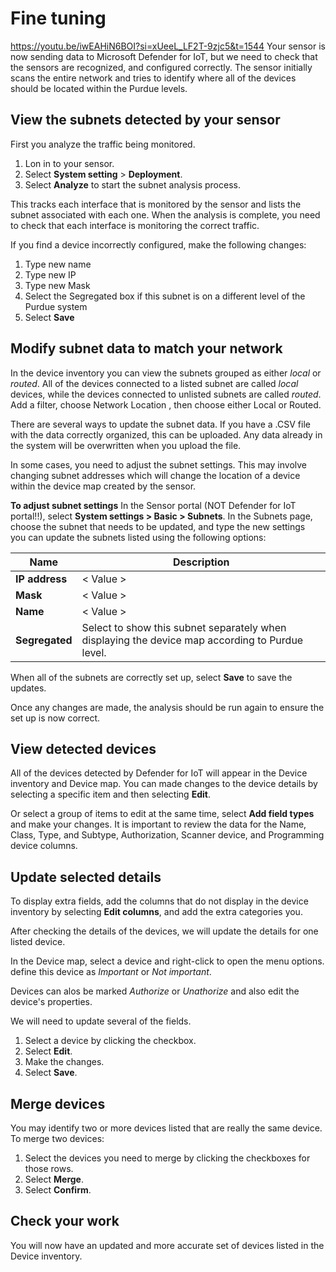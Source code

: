 # Fine tuning

<https://youtu.be/iwEAHiN6BOI?si=xUeeL_LF2T-9zjc5&t=1544>
Your sensor is now sending data to Microsoft Defender for IoT, but we need to check that the sensors are recognized, and configured correctly. The sensor initially scans the entire network and tries to identify where all of the devices should be located within the Purdue levels.

## View the subnets detected by your sensor

First you analyze the traffic being monitored.

1. Lon in to your sensor.
1. Select **System setting** > **Deployment**.
1. Select **Analyze** to start the subnet analysis process.

This tracks each interface that is monitored by the sensor and lists the subnet associated with each one. When the analysis is complete, you need to check that each interface is monitoring the correct traffic.
<!-- example of changing interfaces and sensor location -need to get proper feedback for how this is done, below is a placeholder-->
If you find a device incorrectly configured, make the following changes:

1. Type new name
1. Type new IP
1. Type new Mask
1. Select the Segregated box if this subnet is on a different level of the Purdue system
1. Select **Save**

## Modify subnet data to match your network

In the device inventory you can view the subnets grouped as either *local* or *routed*. All of the devices connected to a listed subnet are called *local* devices, while the devices connected to unlisted subnets are called *routed*. <!-- is this really important, and how do we find this int he filters?-->Add a filter, choose Network Location , then choose either Local or Routed.

<!--updating the subnets listed, where do they find this data? they should have it from the original network map!?-->

There are several ways to update the subnet data. If you have a .CSV file with the data correctly organized, this can be uploaded. Any data already in the system will be overwritten when you upload the file.
<!-- FOr the learn module I think we should not give an example of changing a csv file, it will be too complicated. We should just give one example of changing the settings manually below. -->

In some cases, you need to adjust the subnet settings. This may involve changing subnet addresses which will change the location of a device within the device map created by the sensor.

<!-- how to navigate to the section?-->
**To adjust subnet settings**
In the Sensor portal (NOT Defender for IoT portal!!), select **System settings > Basic > Subnets**.
In the Subnets page, choose the subnet that needs to be updated, and type the new settings  
you can update the subnets listed using the following options:
<!-- I have removed the extra options that are not relevant for changing data, but for other actions etc. ANy other Options to remove?
|**Import subnets**     | Import a .CSV file of subnet definitions. The subnet information is updated with the information that you imported. If you import an empty field, you lose the data in that field.       |
|**Export subnets**     |  Export the currently listed subnets to a .CSV file.       |
|**Clear all**     |  Clear all currently defined subnets.      |
|**Resolve all Internet traffic as internal/private**     | Select to consider all public IP addresses as private, local addresses. If selected, public IP addresses are treated as local addresses, and alerts aren't sent about unauthorized internet activity.  <br><br>This option reduces notifications and alerts received about external addresses.      |
|**Auto subnet learning**     |  Selected by default. Clear this option to prevent the sensor from detecting your subnets automatically. |
| **Remove subnet** | Select to remove any subnets that aren't related to your IoT/OT network scope.|
-->
|Name  |Description  |
|---------|---------|
| **IP address** | < Value > |
| **Mask**| < Value > |
| **Name**| < Value >|
|**Segregated**     |   Select to show this subnet separately when displaying the device map according to Purdue level.  |

<!-- do we want to show changing a device?? or is that beyond the scope? must talk about this, but how much details??? change one ip setting? -->
When all of the subnets are correctly set up, select **Save** to save the updates.<!-- do we need to do anything to return to the deployment page? or are we on it already?-->

Once any changes are made, the analysis should be run again to ensure the set up is now correct.  <!-- is this the way to describe this. Or should be: Once all changes are made, select **Analyze** and review the results again. -->

## View detected devices

<!-- carry on watching this <https://youtu.be/FbLhJZN1LdQ?si=xMBscEGQxGspzMSR&t=4635> -->

All of the devices detected by Defender for IoT will appear in the Device inventory and Device map. You can made changes to the device details by selecting a specific item and then selecting **Edit**.

Or select a group of items to edit at the same time, select **Add field types** and make your changes. It is important to review the data for the Name, Class, Type, and Subtype, Authorization, Scanner device, and Programming device columns.<!-- what does this refer to? the names of the settings do not match and the multiple choice option doesnt exist either?-->

## Update selected details
<!-- go over this, how to give examples of this??-->
To display extra fields, add the columns that do not display in the device inventory by selecting **Edit columns**, and add the extra categories you.

After checking the details of the devices, we will update the details for one listed device. <!-- how to choose a device, what will they see? should be supply a PCAP file to upload, seems too much. So how do we demonstrate the updating? -->

In the Device map, select a device and right-click to open the menu options.  define this device as *Important* or *Not important*.

Devices can alos be marked *Authorize* or *Unathorize* and also edit the device's properties.
<!-- Where do we find the information for this stage? Is it in the network map? -->
<!-- Does this categorization of devices occur now, who does it, manually or automatically? <https://learn.microsoft.com/en-us/azure/defender-for-iot/organizations/device-inventory#supported-devices>  Also the section supported devices, do these device types/ categories actually get listed anywhere or this is just showing what types of devices will be tracked, but this information will not be displayed anywhere??Could this be the categories for the business function field/ column? If so why dont we give it a drop down int he column, because the entry is completely editable and i can write whatever I want - or is that ok? Or is this device class? How does callassification work? Is this part of that? <https://learn.microsoft.com/en-us/azure/defender-for-iot/organizations/device-inventory#automatically-consolidated-devices> at the end of this section is repeated the information about transiet and unclassified devices. should these be deleted, or deleted above? -->

We will need to update several of the fields.

1. Select a device by clicking the checkbox.
1. Select **Edit**.
1. Make the changes.
1. Select **Save**.

## Merge devices

You may identify two or more devices listed that are really the same device. To merge two devices:

1. Select the devices you need to merge by clicking the checkboxes for those rows.
1. Select **Merge**.
1. Select **Confirm**.

## Check your work

You will now have an updated and more accurate set of devices listed in the Device inventory.

<!-- View the subnets detected by your sensor
What is the difference between the Jenkins sensor page and the D4IoT sensor page? do they control different things? They both show interfaces and subnets and a device inventory, how are they different if at all? - no real difference, MS want the D4Iot to be better than the sensor, so it should show more things and give better control.
what defines a device as authorised? or not? 
device properties - how does that relate to making changes?-->

<!--General Qu: In this section https://learn.microsoft.com/en-us/azure/defender-for-iot/organizations/how-to-control-what-traffic-is-monitored#fine-tune-your-subnet-list  why is one an Azure device, but the map isnt? - should change to either Azure device map or device inventory. Also what is the meaning of the tip in this section? how is this different from the stuff above the tip? -->